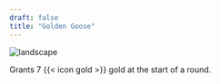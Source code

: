 ```yaml
---
draft: false
title: "Golden Goose"
---
```


![landscape](/images/relics/spr_relic_13.png)


Grants 7 {{< icon gold >}} gold at the start of a round.
